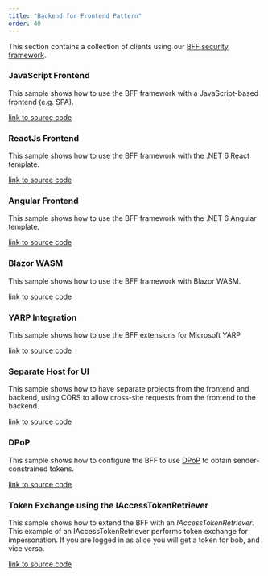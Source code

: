 ```yaml
---
title: "Backend for Frontend Pattern"
order: 40
---
```


This section contains a collection of clients using our [BFF security framework](../bff).

### JavaScript Frontend
This sample shows how to use the BFF framework with a JavaScript-based frontend (e.g. SPA).

[link to source code](https://github.com/DuendeSoftware/Samples/tree/main/IdentityServer/v6/BFF/JsBffSample)

### ReactJs Frontend
This sample shows how to use the BFF framework with the .NET 6 React template.

[link to source code](https://github.com/DuendeSoftware/Samples/tree/main/IdentityServer/v6/BFF/ReactBffSample)

### Angular Frontend
This sample shows how to use the BFF framework with the .NET 6 Angular template.

[link to source code](https://github.com/DuendeSoftware/Samples/tree/main/IdentityServer/v6/BFF/AngularBffSample)

### Blazor WASM
This sample shows how to use the BFF framework with Blazor WASM.

[link to source code](https://github.com/DuendeSoftware/Samples/tree/main/IdentityServer/v6/BFF/BlazorWasm)

### YARP Integration
This sample shows how to use the BFF extensions for Microsoft YARP

[link to source code](https://github.com/DuendeSoftware/Samples/tree/main/IdentityServer/v6/BFF/JsBffYarpSample)

### Separate Host for UI
This sample shows how to have separate projects from the frontend and backend, using CORS to allow cross-site requests from the frontend to the backend.

[link to source code](https://github.com/DuendeSoftware/Samples/tree/main/IdentityServer/v6/BFF/SplitHosts)

### DPoP
This sample shows how to configure the BFF to use [DPoP](../tokens/pop/dpop) to obtain sender-constrained tokens.

[link to source code](https://github.com/DuendeSoftware/Samples/tree/main/IdentityServer/v6/BFF/DPoP)

### Token Exchange using the IAccessTokenRetriever
This sample shows how to extend the BFF with an *IAccessTokenRetriever*. This example of an IAccessTokenRetriever performs token exchange for impersonation. If you are logged in as alice you will get a token for bob, and vice versa.

[link to source code](https://github.com/DuendeSoftware/Samples/tree/main/IdentityServer/v6/BFF/TokenExchange)